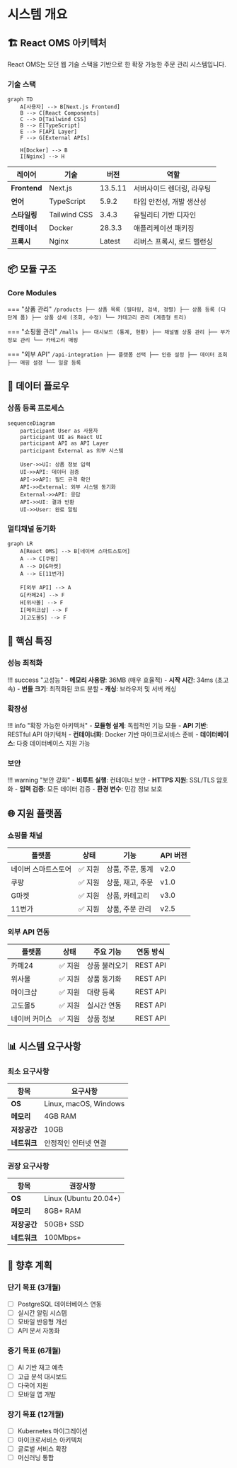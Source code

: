 # 시스템 개요

## 🏗️ React OMS 아키텍처

React OMS는 모던 웹 기술 스택을 기반으로 한 확장 가능한 주문 관리 시스템입니다.

### 기술 스택

```mermaid
graph TD
    A[사용자] --> B[Next.js Frontend]
    B --> C[React Components]
    C --> D[Tailwind CSS]
    B --> E[TypeScript]
    E --> F[API Layer]
    F --> G[External APIs]
    
    H[Docker] --> B
    I[Nginx] --> H
```

| 레이어 | 기술 | 버전 | 역할 |
|--------|------|------|------|
| **Frontend** | Next.js | 13.5.11 | 서버사이드 렌더링, 라우팅 |
| **언어** | TypeScript | 5.9.2 | 타입 안전성, 개발 생산성 |
| **스타일링** | Tailwind CSS | 3.4.3 | 유틸리티 기반 디자인 |
| **컨테이너** | Docker | 28.3.3 | 애플리케이션 패키징 |
| **프록시** | Nginx | Latest | 리버스 프록시, 로드 밸런싱 |

## 📦 모듈 구조

### Core Modules

=== "상품 관리"
    ```
    /products
    ├── 상품 목록 (필터링, 검색, 정렬)
    ├── 상품 등록 (다단계 폼)
    ├── 상품 상세 (조회, 수정)
    └── 카테고리 관리 (계층형 트리)
    ```

=== "쇼핑몰 관리"
    ```
    /malls
    ├── 대시보드 (통계, 현황)
    ├── 채널별 상품 관리
    ├── 부가 정보 관리
    └── 카테고리 매핑
    ```

=== "외부 API"
    ```
    /api-integration
    ├── 플랫폼 선택
    ├── 인증 설정
    ├── 데이터 조회
    ├── 매핑 설정
    └── 일괄 등록
    ```

## 🔄 데이터 플로우

### 상품 등록 프로세스

```mermaid
sequenceDiagram
    participant User as 사용자
    participant UI as React UI
    participant API as API Layer
    participant External as 외부 시스템

    User->>UI: 상품 정보 입력
    UI->>API: 데이터 검증
    API->>API: 필드 규격 확인
    API->>External: 외부 시스템 동기화
    External->>API: 응답
    API->>UI: 결과 반환
    UI->>User: 완료 알림
```

### 멀티채널 동기화

```mermaid
graph LR
    A[React OMS] --> B[네이버 스마트스토어]
    A --> C[쿠팡]
    A --> D[G마켓]
    A --> E[11번가]
    
    F[외부 API] --> A
    G[카페24] --> F
    H[위사몰] --> F
    I[메이크샵] --> F
    J[고도몰5] --> F
```

## 🎯 핵심 특징

### 성능 최적화

!!! success "고성능"
    - **메모리 사용량**: 36MB (매우 효율적)
    - **시작 시간**: 34ms (초고속)
    - **번들 크기**: 최적화된 코드 분할
    - **캐싱**: 브라우저 및 서버 캐싱

### 확장성

!!! info "확장 가능한 아키텍처"
    - **모듈형 설계**: 독립적인 기능 모듈
    - **API 기반**: RESTful API 아키텍처
    - **컨테이너화**: Docker 기반 마이크로서비스 준비
    - **데이터베이스**: 다중 데이터베이스 지원 가능

### 보안

!!! warning "보안 강화"
    - **비루트 실행**: 컨테이너 보안
    - **HTTPS 지원**: SSL/TLS 암호화
    - **입력 검증**: 모든 데이터 검증
    - **환경 변수**: 민감 정보 보호

## 🌐 지원 플랫폼

### 쇼핑몰 채널

| 플랫폼 | 상태 | 기능 | API 버전 |
|--------|------|------|----------|
| 네이버 스마트스토어 | ✅ 지원 | 상품, 주문, 통계 | v2.0 |
| 쿠팡 | ✅ 지원 | 상품, 재고, 주문 | v1.0 |
| G마켓 | ✅ 지원 | 상품, 카테고리 | v3.0 |
| 11번가 | ✅ 지원 | 상품, 주문 관리 | v2.5 |

### 외부 API 연동

| 플랫폼 | 상태 | 주요 기능 | 연동 방식 |
|--------|------|-----------|-----------|
| 카페24 | ✅ 지원 | 상품 불러오기 | REST API |
| 위사몰 | ✅ 지원 | 상품 동기화 | REST API |
| 메이크샵 | ✅ 지원 | 대량 등록 | REST API |
| 고도몰5 | ✅ 지원 | 실시간 연동 | REST API |
| 네이버 커머스 | ✅ 지원 | 상품 정보 | REST API |

## 📊 시스템 요구사항

### 최소 요구사항

| 항목 | 요구사항 |
|------|----------|
| **OS** | Linux, macOS, Windows |
| **메모리** | 4GB RAM |
| **저장공간** | 10GB |
| **네트워크** | 안정적인 인터넷 연결 |

### 권장 요구사항

| 항목 | 권장사항 |
|------|----------|
| **OS** | Linux (Ubuntu 20.04+) |
| **메모리** | 8GB+ RAM |
| **저장공간** | 50GB+ SSD |
| **네트워크** | 100Mbps+ |

## 🔮 향후 계획

### 단기 목표 (3개월)
- [ ] PostgreSQL 데이터베이스 연동
- [ ] 실시간 알림 시스템
- [ ] 모바일 반응형 개선
- [ ] API 문서 자동화

### 중기 목표 (6개월)
- [ ] AI 기반 재고 예측
- [ ] 고급 분석 대시보드
- [ ] 다국어 지원
- [ ] 모바일 앱 개발

### 장기 목표 (12개월)
- [ ] Kubernetes 마이그레이션
- [ ] 마이크로서비스 아키텍처
- [ ] 글로벌 서비스 확장
- [ ] 머신러닝 통합
